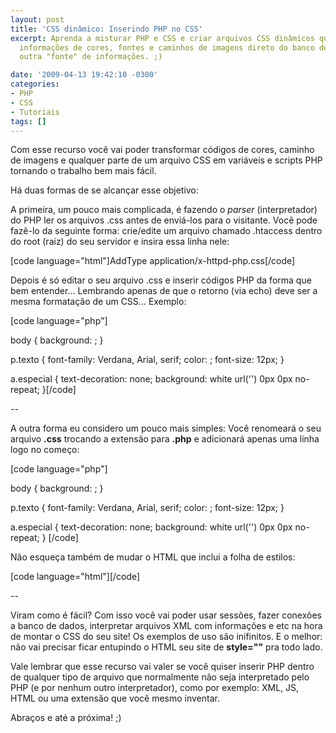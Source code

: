 ```yaml
---
layout: post
title: 'CSS dinâmico: Inserindo PHP no CSS'
excerpt: Aprenda a misturar PHP e CSS e criar arquivos CSS dinâmicos que podem trazer
  informações de cores, fontes e caminhos de imagens direto do banco de dados ou de
  outra "fonte" de informações. ;)

date: '2009-04-13 19:42:10 -0300'
categories:
- PHP
- CSS
- Tutoriais
tags: []
---
```

Com esse recurso você vai poder transformar códigos de cores, caminho de imagens e qualquer parte de um arquivo CSS em variáveis e scripts PHP tornando o trabalho bem mais fácil.

Há duas formas de se alcançar esse objetivo:

A primeira, um pouco mais complicada, é fazendo o <em>parser</em> (interpretador) do PHP ler os arquivos .css antes de enviá-los para o visitante. Você pode fazê-lo da seguinte forma: crie/edite um arquivo chamado .htaccess dentro do root (raiz) do seu servidor e insira essa linha nele:


[code language="html"]AddType application/x-httpd-php.css[/code]

Depois é só editar o seu arquivo .css e inserir códigos PHP da forma que bem entender... Lembrando apenas de que o retorno (via echo) deve ser a mesma formatação de um CSS... Exemplo:


[code language="php"]<?php
$cor_fundo = '#CCCCFF';
$cor_texto = '#003333';
$imagem_link = '../img/link.jpg'
?>

body {
background: <?php echo $cor_fundo; ?>;
}

p.texto {
font-family: Verdana, Arial, serif;
color: <?php echo $cor_texto; ?>;
font-size: 12px;
}

a.especial {
text-decoration: none;
background: white url('<?php echo $imagem_link; ?>') 0px 0px no-repeat;
}[/code]

--

A outra forma eu considero um pouco mais simples: Você renomeará o seu arquivo <strong>.css</strong> trocando a extensão para <strong>.php</strong> e adicionará apenas uma linha logo no começo:


[code language="php"]
<?php
// Define que o arquivo terá a codificação de saída no formato CSS
header("Content-type: text/css");

$cor_fundo = '#CCCCFF';
$cor_texto = '#003333';
$imagem_link = '../img/link.jpg'
?>

body {
background: <?php echo $cor_fundo; ?>;
}

p.texto {
font-family: Verdana, Arial, serif;
color: <?php echo $cor_texto; ?>;
font-size: 12px;
}

a.especial {
text-decoration: none;
background: white url('<?php echo $imagem_link; ?>') 0px 0px no-repeat;
}
[/code]

Não esqueça também de mudar o HTML que inclui a folha de estilos:


[code language="html"]<link rel="stylesheet" href="estilo.php" type="text/css" />[/code]

--

Viram como é fácil? Com isso você vai poder usar sessões, fazer conexões a banco de dados, interpretar arquivos XML com informações e etc na hora de montar o CSS do seu site! Os exemplos de uso são inifinitos. E o melhor: não vai precisar ficar entupindo o HTML seu site de <strong>style=""</strong> pra todo lado.

Vale lembrar que esse recurso vai valer se você quiser inserir PHP dentro de qualquer tipo de arquivo que normalmente não seja interpretado pelo PHP (e por nenhum outro interpretador), como por exemplo: XML, JS, HTML ou uma extensão que você mesmo inventar.

Abraços e até a próxima! ;)

